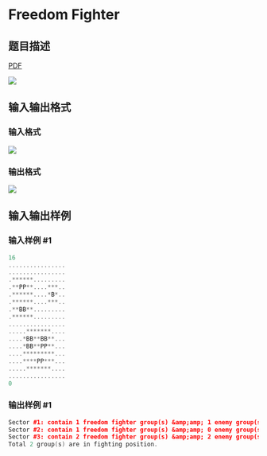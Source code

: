 # Freedom Fighter

## 题目描述

[problemUrl]: https://uva.onlinejudge.org/index.php?option=com_onlinejudge&Itemid=8&category=17&page=show_problem&problem=1533

[PDF](https://uva.onlinejudge.org/external/105/p10592.pdf)

![](https://cdn.luogu.com.cn/upload/vjudge_pic/UVA10592/5fcbac66a0494175b5f829db29f527e5322b7941.png)

## 输入输出格式

### 输入格式

![](https://cdn.luogu.com.cn/upload/vjudge_pic/UVA10592/3271af69d6bd6dcffac772e215a83eedb488840a.png)

### 输出格式

![](https://cdn.luogu.com.cn/upload/vjudge_pic/UVA10592/419db750c472f5d595298ba9e55e4344872322a8.png)

## 输入输出样例

### 输入样例 #1

```cpp
16
................
................
.******.........
.**PP**....***..
.******....*B*..
.******....***..
.**BB**.........
.******.........
................
.....*******....
....*BB**BB**...
....*BB**PP**...
....*********...
....****PP***...
.....*******....
................
0
```


### 输出样例 #1

```cpp
Sector #1: contain 1 freedom fighter group(s) &amp;amp; 1 enemy group(s)
Sector #2: contain 1 freedom fighter group(s) &amp;amp; 0 enemy group(s)
Sector #3: contain 2 freedom fighter group(s) &amp;amp; 2 enemy group(s)
Total 2 group(s) are in fighting position.
```


